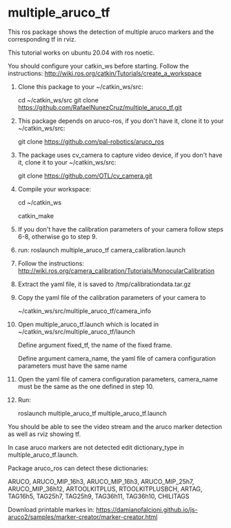 # multiple_aruco_tf
This ros package shows the detection of multiple aruco markers and the corresponding tf in rviz.

 This tutorial works on ubuntu 20.04 with ros noetic.
 
 You should configure your catkin_ws before starting. 
 Follow the instructions:  http://wiki.ros.org/catkin/Tutorials/create_a_workspace

1. Clone this package to your ~/catkin_ws/src:

   cd ~/catkin_ws/src
   git clone https://github.com/RafaelNunezCruz/multiple_aruco_tf.git

3. This package depends on aruco-ros, if you don't have it, clone it to your ~/catkin_ws/src:

   git clone https://github.com/pal-robotics/aruco_ros

5. The package uses cv_camera to capture video device, if you don't have it, clone it to your ~/catkin_ws/src:

   git clone https://github.com/OTL/cv_camera.git

7. Compile your workspace:

   cd ~/catkin_ws

   catkin_make
   
9. If you don't have the calibration parameters of your camera follow steps 6-8, otherwise go to step 9.
   
10. run: roslaunch multiple_aruco_tf camera_calibration.launch

11. Follow the instructions: http://wiki.ros.org/camera_calibration/Tutorials/MonocularCalibration

12. Extract the yaml file, it is saved to /tmp/calibrationdata.tar.gz 

13. Copy the yaml file of the calibration parameters of your camera to

    ~/catkin_ws/src/multiple_aruco_tf/camera_info

15. Open multiple_aruco_tf.launch which is located in ~/catkin_ws/src/multiple_aruco_tf/launch

    Define argument fixed_tf, the name of the fixed frame.

    Define argument camera_name, the yaml file of camera configuration parameters must have the same name

17. Open the yaml file of camera configuration parameters, camera_name must be the same as the one defined in step 10.
    
18. Run:

    roslaunch multiple_aruco_tf multiple_aruco_tf.launch 

You should be able to see the video stream and the aruco marker detection as well as rviz showing tf.

In case aruco markers are not detected edit dictionary_type in multiple_aruco_tf.launch.

Package aruco_ros can detect these dictionaries: 

ARUCO, ARUCO_MIP_16h3, ARUCO_MIP_16h3, ARUCO_MIP_25h7, ARUCO_MIP_36h12, ARTOOLKITPLUS, RTOOLKITPLUSBCH, ARTAG, TAG16h5, TAG25h7, TAG25h9, TAG36h11, TAG36h10, CHILITAGS

Download printable markes in: https://damianofalcioni.github.io/js-aruco2/samples/marker-creator/marker-creator.html

